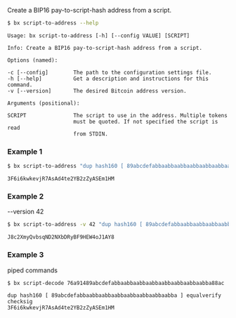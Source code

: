 Create a BIP16 pay-to-script-hash address from a script.
```sh
$ bx script-to-address --help
```
```
Usage: bx script-to-address [-h] [--config VALUE] [SCRIPT]               

Info: Create a BIP16 pay-to-script-hash address from a script.           

Options (named):

-c [--config]        The path to the configuration settings file.        
-h [--help]          Get a description and instructions for this command.
-v [--version]       The desired Bitcoin address version.                

Arguments (positional):

SCRIPT               The script to use in the address. Multiple tokens   
                     must be quoted. If not specified the script is read 
                     from STDIN.
```
### Example 1
```sh
$ bx script-to-address "dup hash160 [ 89abcdefabbaabbaabbaabbaabbaabbaabbaabba ] equalverify checksig"
```
```
3F6i6kwkevjR7AsAd4te2YB2zZyASEm1HM
```
### Example 2
--version 42
```sh
$ bx script-to-address -v 42 "dup hash160 [ 89abcdefabbaabbaabbaabbaabbaabbaabbaabba ] equalverify checksig"
```
```
J8c2XmyQvbsqND2NXbDRyBF9HEW4oJ1AY8
```
### Example 3
piped commands
```sh
$ bx script-decode 76a91489abcdefabbaabbaabbaabbaabbaabbaabbaabba88ac | bx script-to-address
```
```
dup hash160 [ 89abcdefabbaabbaabbaabbaabbaabbaabbaabba ] equalverify checksig
3F6i6kwkevjR7AsAd4te2YB2zZyASEm1HM
```